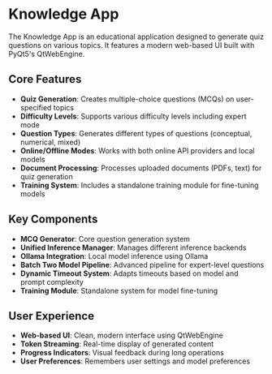 # Knowledge App

The Knowledge App is an educational application designed to generate quiz questions on various topics. It features a modern web-based UI built with PyQt5's QtWebEngine.

## Core Features

- **Quiz Generation**: Creates multiple-choice questions (MCQs) on user-specified topics
- **Difficulty Levels**: Supports various difficulty levels including expert mode
- **Question Types**: Generates different types of questions (conceptual, numerical, mixed)
- **Online/Offline Modes**: Works with both online API providers and local models
- **Document Processing**: Processes uploaded documents (PDFs, text) for quiz generation
- **Training System**: Includes a standalone training module for fine-tuning models

## Key Components

- **MCQ Generator**: Core question generation system
- **Unified Inference Manager**: Manages different inference backends
- **Ollama Integration**: Local model inference using Ollama
- **Batch Two Model Pipeline**: Advanced pipeline for expert-level questions
- **Dynamic Timeout System**: Adapts timeouts based on model and prompt complexity
- **Training Module**: Standalone system for model fine-tuning

## User Experience

- **Web-based UI**: Clean, modern interface using QtWebEngine
- **Token Streaming**: Real-time display of generated content
- **Progress Indicators**: Visual feedback during long operations
- **User Preferences**: Remembers user settings and model preferences